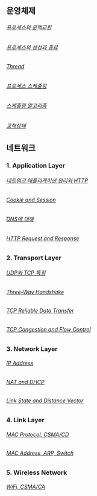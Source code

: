 ## 운영체제

###### [프로세스와 문맥교환](https://github.com/tiktakz/Computer_Science/blob/main/Operating%20System/%ED%94%84%EB%A1%9C%EC%84%B8%EC%8A%A4%EC%99%80%20%EB%AC%B8%EB%A7%A5%EA%B5%90%ED%99%98.md)
###### [프로세스의 생성과 종료](https://github.com/tiktakz/TIL/blob/main/Operating%20System/%ED%94%84%EB%A1%9C%EC%84%B8%EC%8A%A4%EC%9D%98%20%EC%83%9D%EC%84%B1%EA%B3%BC%20%EC%A2%85%EB%A3%8C.md)
###### [Thread](https://github.com/tiktakz/TIL/blob/main/Operating%20System/%EC%8A%A4%EB%A0%88%EB%93%9C.md)
###### [프로세스 스케줄링](https://github.com/tiktakz/TIL/blob/main/Operating%20System/%ED%94%84%EB%A1%9C%EC%84%B8%EC%8A%A4%20%EC%8A%A4%EC%BC%80%EC%A4%84%EB%A7%81.md)
###### [스케줄링 알고리즘](https://github.com/tiktakz/TIL/blob/main/Operating%20System/%ED%94%84%EB%A1%9C%EC%84%B8%EC%8A%A4%20%EC%8A%A4%EC%BC%80%EC%A4%84%EB%A7%81.md)
###### [교착상태](https://github.com/tiktakz/TIL/blob/main/Operating%20System/%EA%B5%90%EC%B0%A9%EC%83%81%ED%83%9C.md)





## 네트워크

### 1. Application Layer
###### [네트워크 애플리케이션 원리와 HTTP](https://github.com/tiktakz/TIL/blob/main/Network/1.Application%20Layer/Network%20Application%20%26%20HTTP.md)
###### [Cookie and Session](https://github.com/tiktakz/TIL/blob/main/Network/1.Application%20Layer/Cookie%20%26%20Session.md)
###### [DNS에 대해](https://github.com/tiktakz/TIL/blob/main/Network/1.Application%20Layer/DNS.md)
###### [HTTP Request and Response](https://github.com/tiktakz/TIL/blob/main/Network/1.Application%20Layer/HTTP%20Request%20%26%20Response.md)

### 2. Transport Layer
###### [UDP와 TCP 특징](https://github.com/tiktakz/TIL/blob/main/Network/2.Transport%20Layer/UDP%20%26%20TCP.md)
###### [Three-Way Handshake](https://github.com/tiktakz/TIL/blob/main/Network/2.Transport%20Layer/3%20Way%20HandShake.md)
###### [TCP Reliable Data Transfer](https://github.com/tiktakz/TIL/blob/main/Network/2.Transport%20Layer/TCP_Reliable%20Data%20Transfer.md)
###### [TCP Congestion and Flow Control](https://github.com/tiktakz/TIL/blob/main/Network/2.Transport%20Layer/TCP_Congestion%20%26%20Flow%20Control.md)

### 3. Network Layer
###### [IP Address](https://github.com/tiktakz/TIL/blob/main/Network/3.Network%20Layer/IP%20Address.md)
###### [NAT and DHCP](https://github.com/tiktakz/TIL/blob/main/Network/3.Network%20Layer/NAT%20%26%20DHCP.md)
###### [Link State and Distance Vector](https://github.com/tiktakz/TIL/blob/main/Network/3.Network%20Layer/Link%20State%20%26%20Distance%20Vector.md)

### 4. Link Layer
###### [MAC Protocol, CSMA/CD](https://github.com/tiktakz/TIL/blob/main/Network/4.Link%20Layer/MAC%20Protocol.md)
###### [MAC Address, ARP, Switch]([https://developerkim.tistory.com/56](https://github.com/tiktakz/TIL/blob/main/Network/4.Link%20Layer/MAC%20Address%2C%20ARP))

### 5. Wireless Network
###### [WiFi, CSMA/CA](https://github.com/tiktakz/TIL/blob/main/Network/WiFi(802.11).md)
